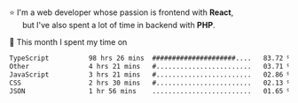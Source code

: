 ⭐ I'm a web developer whose passion is frontend with <b>React</b>,<br/>
&nbsp; &nbsp; &nbsp; but I've also spent a lot of time in backend with <b>PHP</b>.

📅 This month I spent my time on

<!--START_SECTION:waka-->

```txt
TypeScript          98 hrs 26 mins  #####################....   83.72 %
Other               4 hrs 21 mins   #........................   03.71 %
JavaScript          3 hrs 21 mins   #........................   02.86 %
CSS                 2 hrs 30 mins   #........................   02.13 %
JSON                1 hr 56 mins    .........................   01.65 %
```

<!--END_SECTION:waka-->

